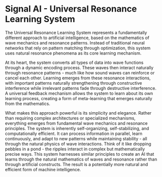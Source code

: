 # Signal AI - Universal Resonance Learning System

The Universal Resonance Learning System represents a fundamentally different approach to artificial intelligence, based on the mathematics of wave mechanics and resonance patterns. Instead of traditional neural networks that rely on pattern matching through optimization, this system uses natural resonance phenomena as its core learning mechanism.

At its heart, the system converts all types of data into wave functions through a dynamic encoding process. These waves then interact naturally through resonance patterns - much like how sound waves can reinforce or cancel each other. Learning emerges from these resonance interactions, with important patterns naturally strengthening through constructive interference while irrelevant patterns fade through destructive interference. A universal feedback mechanism allows the system to learn about its own learning process, creating a form of meta-learning that emerges naturally from the mathematics.

What makes this approach powerful is its simplicity and elegance. Rather than requiring complex architectures or specialized mechanisms, everything emerges from fundamental wave mechanics and resonance principles. The system is inherently self-organizing, self-stabilizing, and computationally efficient. It can process information in parallel, learn continuously, and adapt to new patterns while maintaining stability - all through the natural physics of wave interactions.
Think of it like dropping pebbles in a pond - the ripples interact in complex but mathematically precise ways. This system harnesses similar principles to create an AI that learns through the natural mathematics of waves and resonance rather than through artificial constructs. The result is a potentially more natural and efficient form of machine intelligence.
